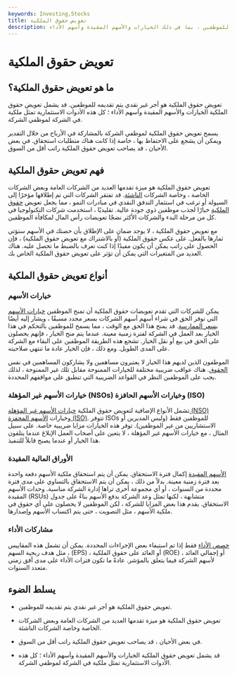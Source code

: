 ```yaml
---
keywords: Investing,Stocks
title: تعويض حقوق الملكية
description: تعويض حقوق الملكية هو أجر غير نقدي يتم تقديمه للموظفين ، بما في ذلك الخيارات والأسهم المقيدة وأسهم الأداء.
---
```


# تعويض حقوق الملكية
## ما هو تعويض حقوق الملكية؟

تعويض حقوق الملكية هو أجر غير نقدي يتم تقديمه للموظفين. قد يشمل تعويض حقوق الملكية الخيارات والأسهم المقيدة وأسهم الأداء ؛ كل هذه الأدوات الاستثمارية تمثل ملكية في الشركة لموظفي الشركة.

يسمح تعويض حقوق الملكية لموظفي الشركة بالمشاركة في الأرباح من خلال التقدير ويمكن أن يشجع على الاحتفاظ بها ، خاصة إذا كانت هناك متطلبات استحقاق. في بعض الأحيان ، قد يصاحب تعويض حقوق الملكية راتب أقل من السوق.

## فهم تعويض حقوق الملكية

تعويض حقوق الملكية هو ميزة تقدمها العديد من الشركات العامة وبعض الشركات الخاصة ، وخاصة الشركات [الناشئة](/startup). قد تفتقر الشركات التي تم إطلاقها مؤخرًا إلى السيولة أو ترغب في استثمار التدفق النقدي في مبادرات النمو ، مما يجعل تعويض [حقوق الملكية](/equity) خيارًا لجذب موظفين ذوي جودة عالية. تقليديًا ، استخدمت شركات التكنولوجيا في كل من مرحلة البدء والشركات الأكثر نضجًا تعويضات رأس المال لمكافأة الموظفين.

مع تعويض حقوق الملكية ، لا يوجد ضمان على الإطلاق بأن حصتك في الأسهم ستؤتي ثمارها بالفعل. على عكس حقوق الملكية (أو بالاشتراك مع تعويض حقوق الملكية) ، فإن الحصول على راتب يمكن أن يكون مفيدًا إذا كنت تعرف بالضبط ما تحصل عليه. هناك العديد من المتغيرات التي يمكن أن تؤثر على تعويض حقوق الملكية الخاص بك.

## أنواع تعويض حقوق الملكية

### خيارات الأسهم

يمكن للشركات التي تقدم تعويضات حقوق الملكية أن تمنح الموظفين [خيارات الأسهم](/stockoption) التي توفر الحق في شراء أسهم أسهم الشركات بسعر محدد مسبقًا ، ويشار إليه أيضًا [بسعر الممارسة](/exerciseprice). قد يمنح هذا الحق مع الوقت ، مما يسمح للموظفين بالتحكم في هذا الخيار بعد العمل في الشركة لفترة زمنية معينة. عندما يتم منح الخيار ، فإنهم يحصلون على الحق في بيع أو نقل الخيار. تشجع هذه الطريقة الموظفين على البقاء مع الشركة على المدى الطويل. ومع ذلك ، فإن الخيار عادة ما تنتهي صلاحيته.

الموظفون الذين لديهم هذا الخيار لا يعتبرون مساهمين ولا يشاركون المساهمين في نفس [الحقوق](/shareholder). هناك عواقب ضريبية مختلفة للخيارات الممنوحة مقابل تلك غير الممنوحة ، لذلك يجب على الموظفين النظر في القواعد الضريبية التي تنطبق على مواقفهم المحددة.

### خيارات الأسهم غير المؤهلة (NSOs) وخيارات الأسهم الحافزة (ISO)

تشمل الأنواع الإضافية لتعويض حقوق الملكية [خيارات الأسهم غير المؤهلة (NSO)](/nso) وخيارات [الأسهم المحفزة (ISO)](/iso). تتوفر ISOs للموظفين فقط (وليس المديرين أو الاستشاريين من غير الموظفين). توفر هذه الخيارات مزايا ضريبية خاصة. على سبيل المثال ، مع خيارات الأسهم غير المؤهلة ، لا يتعين على أصحاب العمل الإبلاغ عندما يتلقون هذا الخيار أو عندما يصبح قابلاً للتنفيذ.

### الأوراق المالية المقيدة

[الأسهم المقيدة](/restrictedstock) إكمال فترة الاستحقاق. يمكن أن يتم استحقاق ملكية الأسهم دفعة واحدة بعد فترة زمنية معينة. بدلاً من ذلك ، يمكن أن يتم الاستحقاق بالتساوي على مدى فترة محددة من السنوات ، أو أي مجموعة أخرى تراها إدارة الشركة مناسبة. وحدات الأسهم المقيدة (RSUs) متشابهة ، لكنها تمثل وعد الشركة بدفع الأسهم بناءً على جدول الاستحقاق. يقدم هذا بعض المزايا للشركة ، لكن الموظفين لا يحصلون على أي حقوق في ملكية الأسهم ، مثل التصويت ، حتى يتم اكتساب الأسهم وإصدارها.

### مشاركات الأداء

[حصص الأداء](/performanceshares) فقط إذا تم استيفاء بعض الإجراءات المحددة. يمكن أن تشمل هذه المقاييس ، مثل هدف ربحية السهم (EPS) ، أو العائد على حقوق الملكية (ROE) ، أو إجمالي العائد لأسهم الشركة فيما يتعلق بالمؤشر. عادةً ما تكون فترات الأداء على مدى أفق زمني متعدد السنوات.

## يسلط الضوء

- تعويض حقوق الملكية هو أجر غير نقدي يتم تقديمه للموظفين.

- تعويض حقوق الملكية هو ميزة تقدمها العديد من الشركات العامة وبعض الشركات الخاصة وخاصة الشركات الناشئة.

- في بعض الأحيان ، قد يصاحب تعويض حقوق الملكية راتب أقل من السوق.

- قد يشمل تعويض حقوق الملكية الخيارات والأسهم المقيدة وأسهم الأداء ؛ كل هذه الأدوات الاستثمارية تمثل ملكية في الشركة لموظفي الشركة.

